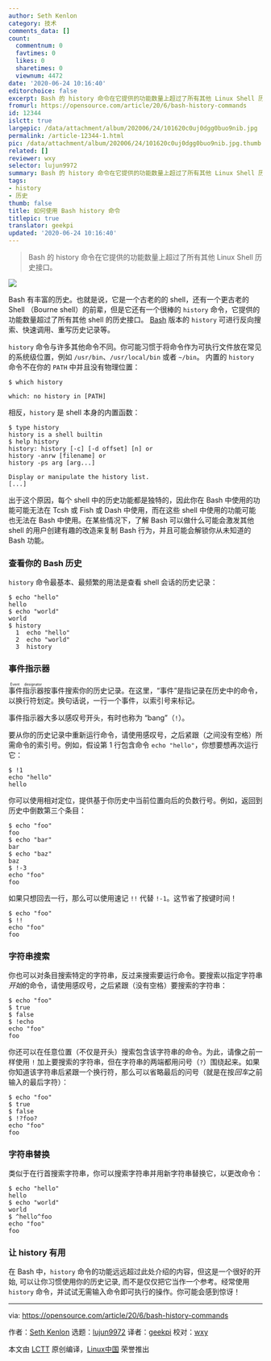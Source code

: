 ```yaml
---
author: Seth Kenlon
category: 技术
comments_data: []
count:
  commentnum: 0
  favtimes: 0
  likes: 0
  sharetimes: 0
  viewnum: 4472
date: '2020-06-24 10:16:40'
editorchoice: false
excerpt: Bash 的 history 命令在它提供的功能数量上超过了所有其他 Linux Shell 历史接口。
fromurl: https://opensource.com/article/20/6/bash-history-commands
id: 12344
islctt: true
largepic: /data/attachment/album/202006/24/101620c0uj0dgg0buo9nib.jpg
permalink: /article-12344-1.html
pic: /data/attachment/album/202006/24/101620c0uj0dgg0buo9nib.jpg.thumb.jpg
related: []
reviewer: wxy
selector: lujun9972
summary: Bash 的 history 命令在它提供的功能数量上超过了所有其他 Linux Shell 历史接口。
tags:
- history
- 历史
thumb: false
title: 如何使用 Bash history 命令
titlepic: true
translator: geekpi
updated: '2020-06-24 10:16:40'
---
```



> 
> Bash 的 history 命令在它提供的功能数量上超过了所有其他 Linux Shell 历史接口。
> 
> 
> 


![](/data/attachment/album/202006/24/101620c0uj0dgg0buo9nib.jpg)


Bash 有丰富的历史。也就是说，它是一个古老的的 shell，还有一个更古老的 Shell （Bourne shell）的前辈，但是它还有一个很棒的 `history` 命令，它提供的功能数量超过了所有其他 shell 的历史接口。 [Bash](https://opensource.com/resources/what-bash) 版本的 `history` 可进行反向搜索、快速调用、重写历史记录等。


`history` 命令与许多其他命令不同。你可能习惯于将命令作为可执行文件放在常见的系统级位置，例如 `/usr/bin`、`/usr/local/bin` 或者 `~/bin`。 内置的 `history` 命令不在你的 `PATH` 中并且没有物理位置：



```
$ which history

which: no history in [PATH]

```

相反，`history` 是 shell 本身的内置函数：



```
$ type history
history is a shell builtin
$ help history
history: history [-c] [-d offset] [n] or
history -anrw [filename] or
history -ps arg [arg...]

Display or manipulate the history list.
[...]

```

出于这个原因，每个 shell 中的历史功能都是独特的，因此你在 Bash 中使用的功能可能无法在 Tcsh 或 Fish 或 Dash 中使用，而在这些 shell 中使用的功能可能也无法在 Bash 中使用。在某些情况下，了解 Bash 可以做什么可能会激发其他 shell 的用户创建有趣的改造来复制 Bash 行为，并且可能会解锁你从未知道的 Bash 功能。


### 查看你的 Bash 历史


`history` 命令最基本、最频繁的用法是查看 shell 会话的历史记录：



```
$ echo "hello"
hello
$ echo "world"
world
$ history
  1  echo "hello"
  2  echo "world"
  3  history

```

### 事件指示器


<ruby> 事件指示器 <rt>  Event designator </rt></ruby>按事件搜索你的历史记录。在这里，“事件”是指记录在历史中的命令，以换行符划定。换句话说，一行一个事件，以索引号来标记。


事件指示器大多以感叹号开头，有时也称为 “bang”（`!`）。


要从你的历史记录中重新运行命令，请使用感叹号，之后紧跟（之间没有空格）所需命令的索引号。例如，假设第 1 行包含命令 `echo "hello"`，你想要想再次运行它：



```
$ !1
echo "hello"
hello

```

你可以使用相对定位，提供基于你历史中当前位置向后的负数行号。例如，返回到历史中倒数第三个条目：



```
$ echo "foo"
foo
$ echo "bar"
bar
$ echo "baz"
baz
$ !-3
echo "foo"
foo

```

如果只想回去一行，那么可以使用速记 `!!` 代替 `!-1`。这节省了按键时间！



```
$ echo "foo"
$ !!
echo "foo"
foo

```

### 字符串搜索


你也可以对条目搜索特定的字符串，反过来搜索要运行命令。要搜索以指定字符串*开始*的命令，请使用感叹号，之后紧跟（没有空格）要搜索的字符串：



```
$ echo "foo"
$ true
$ false
$ !echo
echo "foo"
foo

```

你还可以在任意位置（不仅是开头）搜索包含该字符串的命令。为此，请像之前一样使用 `!` 加上要搜索的字符串，但在字符串的两端都用问号（`?`）围绕起来。如果你知道该字符串后紧跟一个换行符，那么可以省略最后的问号（就是在按*回车*之前输入的最后字符）：



```
$ echo "foo"
$ true
$ false
$ !?foo?
echo "foo"
foo

```

### 字符串替换


类似于在行首搜索字符串，你可以搜索字符串并用新字符串替换它，以更改命令：



```
$ echo "hello"
hello
$ echo "world"
world
$ ^hello^foo
echo "foo"
foo

```

### 让 history 有用


在 Bash 中，`history` 命令的功能远远超过此处介绍的内容，但这是一个很好的开始, 可以让你习惯使用你的历史记录, 而不是仅仅把它当作一个参考。经常使用 `history` 命令，并试试无需输入命令即可执行的操作。你可能会感到惊讶！




---


via: <https://opensource.com/article/20/6/bash-history-commands>


作者：[Seth Kenlon](https://opensource.com/users/seth) 选题：[lujun9972](https://github.com/lujun9972) 译者：[geekpi](https://github.com/geekpi) 校对：[wxy](https://github.com/wxy)


本文由 [LCTT](https://github.com/LCTT/TranslateProject) 原创编译，[Linux中国](https://linux.cn/) 荣誉推出